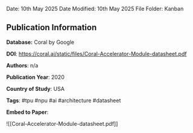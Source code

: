Date: 10th May 2025
Date Modified: 10th May 2025
File Folder: Kanban
## Publication Information

**Database:** Coral by Google

**DOI**: https://coral.ai/static/files/Coral-Accelerator-Module-datasheet.pdf

**Authors**: n/a

**Publication Year**: 2020

**Country of Study**: USA

**Tags**: #tpu #npu #ai #architecture #datasheet 

**Embed to Paper**:

![[Coral-Accelerator-Module-datasheet.pdf]]

